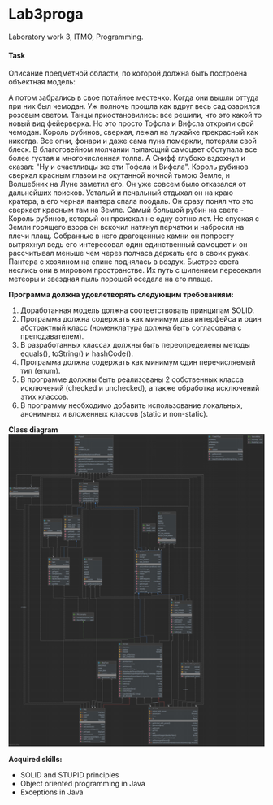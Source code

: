 # Lab3proga
Laboratory work 3, ITMO, Programming.

#### Task

Описание предметной области, по которой должна быть построена объектная модель:

А потом забрались в свое потайное местечко. 
Когда они вышли оттуда при них был чемодан. 
Уж полночь прошла как вдруг весь сад озарился розовым светом.
Танцы приостановились: все решили, что это какой то новый вид фейерверка. 
Но это просто Тофсла и Вифсла открыли свой чемодан. 
Король рубинов, сверкая, лежал на лужайке прекрасный как никогда.
Все огни, фонари и даже сама луна померкли, потеряли свой блеск. 
В благоговейном молчании пылающий самоцвет обступала все более густая и многочисленная толпа.
А Снифф глубоко вздохнул и сказал: "Ну и счастливцы же эти Тофсла и Вифсла".
Король рубинов сверкал красным глазом на окутанной ночной тьмою Земле, и Волшебник на Луне заметил его.
Он уже совсем было отказался от дальнейших поисков. 
Усталый и печальный отдыхал он на краю кратера, а его черная пантера спала поодаль.
Он сразу понял что это сверкает красным там на Земле. 
Самый большой рубин на свете - Король рубинов, который он проискал не одну сотню лет.
Не спуская с Земли горящего взора он вскочил натянул перчатки и набросил на плечи плащ. 
Собранные в него драгоценные камни он попросту вытряхнул ведь его интересовал один единственный самоцвет и он рассчитывал меньше чем через полчаса держать его в своих руках.
Пантера с хозяином на спине поднялась в воздух.
Быстрее света неслись они в мировом пространстве. 
Их путь с шипением пересекали метеоры и звездная пыль порошей оседала на его плаще.

**Программа должна удовлетворять следующим требованиям:** 
1. Доработанная модель должна соответствовать принципам SOLID.
2. Программа должна содержать как минимум два интерфейса и один абстрактный класс (номенклатура должна быть согласована с преподавателем).
3. В разработанных классах должны быть переопределены методы equals(), toString() и hashCode().
4. Программа должна содержать как минимум один перечисляемый тип (enum).
5. В программе должны быть реализованы 2 собственных класса исключений (checked и unchecked), а также обработка исключений этих классов.
6. В программу необходимо добавить использование локальных, анонимных и вложенных классов (static и non-static).

**Class diagram**
![](lab3_diagram.png)

**Acquired skills:**
- SOLID and STUPID principles
- Object oriented programming in Java
- Exceptions in Java
